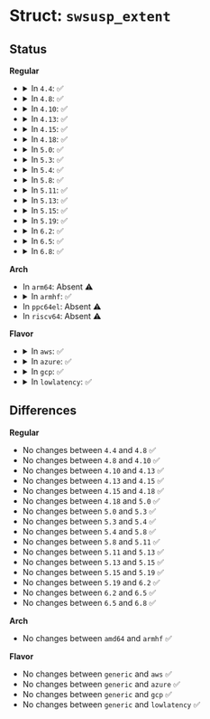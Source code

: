 # Struct: <code>swsusp_extent</code>

## Status
<b>Regular</b>
<ul>
<li>
<details>
<summary>In <code>4.4</code>: ✅</summary>

```c
struct swsusp_extent {
    struct rb_node node;
    long unsigned int start;
    long unsigned int end;
};
```
</details>
</li>
<li>
<details>
<summary>In <code>4.8</code>: ✅</summary>

```c
struct swsusp_extent {
    struct rb_node node;
    long unsigned int start;
    long unsigned int end;
};
```
</details>
</li>
<li>
<details>
<summary>In <code>4.10</code>: ✅</summary>

```c
struct swsusp_extent {
    struct rb_node node;
    long unsigned int start;
    long unsigned int end;
};
```
</details>
</li>
<li>
<details>
<summary>In <code>4.13</code>: ✅</summary>

```c
struct swsusp_extent {
    struct rb_node node;
    long unsigned int start;
    long unsigned int end;
};
```
</details>
</li>
<li>
<details>
<summary>In <code>4.15</code>: ✅</summary>

```c
struct swsusp_extent {
    struct rb_node node;
    long unsigned int start;
    long unsigned int end;
};
```
</details>
</li>
<li>
<details>
<summary>In <code>4.18</code>: ✅</summary>

```c
struct swsusp_extent {
    struct rb_node node;
    long unsigned int start;
    long unsigned int end;
};
```
</details>
</li>
<li>
<details>
<summary>In <code>5.0</code>: ✅</summary>

```c
struct swsusp_extent {
    struct rb_node node;
    long unsigned int start;
    long unsigned int end;
};
```
</details>
</li>
<li>
<details>
<summary>In <code>5.3</code>: ✅</summary>

```c
struct swsusp_extent {
    struct rb_node node;
    long unsigned int start;
    long unsigned int end;
};
```
</details>
</li>
<li>
<details>
<summary>In <code>5.4</code>: ✅</summary>

```c
struct swsusp_extent {
    struct rb_node node;
    long unsigned int start;
    long unsigned int end;
};
```
</details>
</li>
<li>
<details>
<summary>In <code>5.8</code>: ✅</summary>

```c
struct swsusp_extent {
    struct rb_node node;
    long unsigned int start;
    long unsigned int end;
};
```
</details>
</li>
<li>
<details>
<summary>In <code>5.11</code>: ✅</summary>

```c
struct swsusp_extent {
    struct rb_node node;
    long unsigned int start;
    long unsigned int end;
};
```
</details>
</li>
<li>
<details>
<summary>In <code>5.13</code>: ✅</summary>

```c
struct swsusp_extent {
    struct rb_node node;
    long unsigned int start;
    long unsigned int end;
};
```
</details>
</li>
<li>
<details>
<summary>In <code>5.15</code>: ✅</summary>

```c
struct swsusp_extent {
    struct rb_node node;
    long unsigned int start;
    long unsigned int end;
};
```
</details>
</li>
<li>
<details>
<summary>In <code>5.19</code>: ✅</summary>

```c
struct swsusp_extent {
    struct rb_node node;
    long unsigned int start;
    long unsigned int end;
};
```
</details>
</li>
<li>
<details>
<summary>In <code>6.2</code>: ✅</summary>

```c
struct swsusp_extent {
    struct rb_node node;
    long unsigned int start;
    long unsigned int end;
};
```
</details>
</li>
<li>
<details>
<summary>In <code>6.5</code>: ✅</summary>

```c
struct swsusp_extent {
    struct rb_node node;
    long unsigned int start;
    long unsigned int end;
};
```
</details>
</li>
<li>
<details>
<summary>In <code>6.8</code>: ✅</summary>

```c
struct swsusp_extent {
    struct rb_node node;
    long unsigned int start;
    long unsigned int end;
};
```
</details>
</li>
</ul>
<b>Arch</b>
<ul>
<li>
In <code>arm64</code>: Absent ⚠️
</li>
<li>
<details>
<summary>In <code>armhf</code>: ✅</summary>

```c
struct swsusp_extent {
    struct rb_node node;
    long unsigned int start;
    long unsigned int end;
};
```
</details>
</li>
<li>
In <code>ppc64el</code>: Absent ⚠️
</li>
<li>
In <code>riscv64</code>: Absent ⚠️
</li>
</ul>
<b>Flavor</b>
<ul>
<li>
<details>
<summary>In <code>aws</code>: ✅</summary>

```c
struct swsusp_extent {
    struct rb_node node;
    long unsigned int start;
    long unsigned int end;
};
```
</details>
</li>
<li>
<details>
<summary>In <code>azure</code>: ✅</summary>

```c
struct swsusp_extent {
    struct rb_node node;
    long unsigned int start;
    long unsigned int end;
};
```
</details>
</li>
<li>
<details>
<summary>In <code>gcp</code>: ✅</summary>

```c
struct swsusp_extent {
    struct rb_node node;
    long unsigned int start;
    long unsigned int end;
};
```
</details>
</li>
<li>
<details>
<summary>In <code>lowlatency</code>: ✅</summary>

```c
struct swsusp_extent {
    struct rb_node node;
    long unsigned int start;
    long unsigned int end;
};
```
</details>
</li>
</ul>

## Differences
<b>Regular</b>
<ul>
<li>
No changes between <code>4.4</code> and <code>4.8</code> ✅
</li>
<li>
No changes between <code>4.8</code> and <code>4.10</code> ✅
</li>
<li>
No changes between <code>4.10</code> and <code>4.13</code> ✅
</li>
<li>
No changes between <code>4.13</code> and <code>4.15</code> ✅
</li>
<li>
No changes between <code>4.15</code> and <code>4.18</code> ✅
</li>
<li>
No changes between <code>4.18</code> and <code>5.0</code> ✅
</li>
<li>
No changes between <code>5.0</code> and <code>5.3</code> ✅
</li>
<li>
No changes between <code>5.3</code> and <code>5.4</code> ✅
</li>
<li>
No changes between <code>5.4</code> and <code>5.8</code> ✅
</li>
<li>
No changes between <code>5.8</code> and <code>5.11</code> ✅
</li>
<li>
No changes between <code>5.11</code> and <code>5.13</code> ✅
</li>
<li>
No changes between <code>5.13</code> and <code>5.15</code> ✅
</li>
<li>
No changes between <code>5.15</code> and <code>5.19</code> ✅
</li>
<li>
No changes between <code>5.19</code> and <code>6.2</code> ✅
</li>
<li>
No changes between <code>6.2</code> and <code>6.5</code> ✅
</li>
<li>
No changes between <code>6.5</code> and <code>6.8</code> ✅
</li>
</ul>
<b>Arch</b>
<ul>
<li>
No changes between <code>amd64</code> and <code>armhf</code> ✅
</li>
</ul>
<b>Flavor</b>
<ul>
<li>
No changes between <code>generic</code> and <code>aws</code> ✅
</li>
<li>
No changes between <code>generic</code> and <code>azure</code> ✅
</li>
<li>
No changes between <code>generic</code> and <code>gcp</code> ✅
</li>
<li>
No changes between <code>generic</code> and <code>lowlatency</code> ✅
</li>
</ul>
